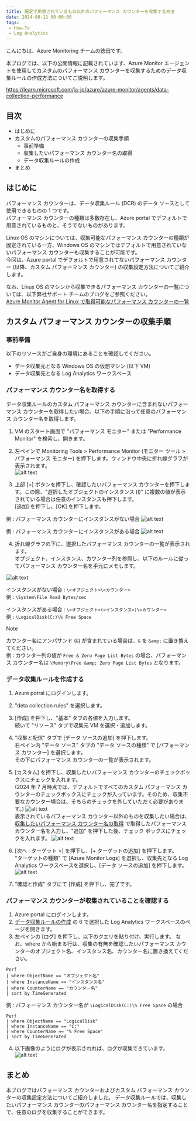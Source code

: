 ```yaml
---
title: 既定で用意されているもの以外のパフォーマンス カウンターを収集する方法
date: 2024-08-12 00:00:00
tags:
 - How-To
 - Log Analytics
---
```


こんにちは、Azure Monitoring チームの徳田です。

本ブログでは、以下の公開情報に記載されています、Azure Monitor エージェントを使用してカスタムのパフォーマンス カウンターを収集するためのデータ収集ルールの作成方法についてご説明します。

https://learn.microsoft.com/ja-jp/azure/azure-monitor/agents/data-collection-performance
<!-- more -->

## 目次
- はじめに
- カスタムのパフォーマンス カウンターの収集手順
  - 事前準備
  - 収集したいパフォーマンス カウンター名の取得
  - データ収集ルールの作成
- まとめ

## はじめに
パフォーマンス カウンターは、データ収集ルール (DCR) のデータ ソースとして使用できるものの 1 つです。  
パフォーマンス カウンターの種類は多数存在し、Azure portal でデフォルトで用意されているものと、そうでないものがあります。  

Linux OS のマシンについては、収集可能なパフォーマンス カウンターの種類が固定されている一方、Windows OS のマシンではデフォルトで用意されていないパフォーマンス カウンターも収集することが可能です。  
今回は、Azure portal でデフォルトで用意されてないパフォーマンス カウンター (以降、カスタム パフォーマンス カウンター) の収集設定方法についてご紹介します。  

なお、Linux OS のマシンから収集できるパフォーマンス カウンターの一覧については、以下弊社サポート チームのブログをご参照ください。  
[Azure Monitor Agent for Linux で取得可能なパフォーマンス カウンターの一覧](https://jpazmon-integ.github.io/blog/LogAnalytics/AMALinux_Perf/)


## カスタム パフォーマンス カウンターの収集手順
### 事前準備
以下のリソースがご自身の環境にあることを確認してください。
* データ収集元となる Windows OS の仮想マシン (以下 VM)
* データ収集先となる Log Analytics ワークスペース

### パフォーマンス カウンター名を取得する
データ収集ルールのカスタム パフォーマンス カウンターに含まれないパフォーマンス カウンターを取得したい場合、以下の手順に沿って任意のパフォーマンス カウンター名を取得します。  

1. VM のスタート画面で "パフォーマンス モニター" または "Performance Monitor" を検索し、開きます。

2. 左ペインで Monitoring Tools > Performance Monitor (モニター ツール > パフォーマンス モニター) を押下します。ウィンドウ中央に折れ線グラフが表示されます。  
![alt text](./HowToCollectCustomPerfCounter/performancemonitor-screen1.png)

3. 上部 [+] ボタンを押下し、確認したいパフォーマンス カウンターを押下します。この際、"選択したオブジェクトのインスタンス (I)" に複数の値が表示されている場合は任意のインスタンスも押下します。  
[追加] を押下し、[OK] を押下します。  

例 : パフォーマンス カウンターにインスタンスがない場合
![alt text](./HowToCollectCustomPerfCounter/performancemonitor-screen2.png)  

例 : パフォーマンス カウンターにインスタンスがある場合
![alt text](./HowToCollectCustomPerfCounter/performancemonitor-screen3.png)


4. 折れ線グラフの下に、選択したパフォーマンス カウンターの一覧が表示されます。  
オブジェクト、インスタンス、カウンター列を参照し、以下のルールに従ってパフォーマンス カウンター名を手元にメモします。  

![alt text](./HowToCollectCustomPerfCounter/performancemonitor-screen4.png)

インスタンスがない場合 : `\<オブジェクト>\<カウンター>`  
    例 : `\System\File Read Bytes/sec`  
    
インスタンスがある場合 : `\<オブジェクト>(<インスタンス>)\<カウンター>`  
    例 : `\LogicalDisk(C:)\% Free Space`

> [!NOTE]  
> カウンター名にアンパサンド (`&`) が含まれている場合は、`&` を `&amp;` に置き換えてください。  
> 例 : カウンター列の値が `Free & Zero Page List Bytes` の場合、パフォーマンス カウンター名は `\Memory\Free &amp; Zero Page List Bytes` となります。

### データ収集ルールを作成する
1. Azure potral にログインします。
2. "deta collection rules" を選択します。
3. [作成] を押下し、"基本" タブの各値を入力します。  
    続いて "リソース" タブで収集元 VM を選択・追加します。
4. "収集と配信" タブで [データ ソースの追加] を押下します。  
    右ペイン内 "データ ソース" タブの "データ ソースの種類" で [パフォーマンス カウンター] を選択します。  
    その下にパフォーマンス カウンターの一覧が表示されます。
5. [カスタム] を押下し、収集したいパフォーマンス カウンターのチェックボックスにチェックを入れます。   
    (2024 年 7 月時点では、デフォルトですべてのカスタム パフォーマンス カウンターのチェックボックスにチェックが入っています。そのため、収集不要なカウンター場合は、そちらのチェックを外していただく必要があります。) 
    ![alt text](./HowToCollectCustomPerfCounter/dcr-addcustomperf.png)  
    表示されているパフォーマンス カウンター以外のものを収集したい場合は、[収集したいパフォーマンス カウンター名の取得](#収集したいパフォーマンス-カウンター名の取得) で取得したパフォーマンス カウンター名を入力し、"追加" を押下した後、チェック ボックスにチェックを入れます。
    ![alt text](./HowToCollectCustomPerfCounter/dcr-addcustomperf2.png)

6. [次へ : ターゲット >] を押下し、[+ ターゲットの追加] を押下します。  
    "ターゲットの種類" で [Azure Monitor Logs] を選択し、収集先となる Log Analytics ワークスペースを選択し、[データ ソースの追加] を押下します。  
    ![alt text](./HowToCollectCustomPerfCounter/dcr-addtargets.png)

7. "確認と作成" タブにて [作成] を押下し、完了です。

### パフォーマンス カウンターが収集されていることを確認する
1. Azure portal にログインします。
2. [データ収集ルールの作成](#データ収集ルールの作成) の 6 で選択した Log Analytics ワークスペースのページを開きます。
3. 左ペインの [ログ] を押下し、以下のクエリを貼り付け、実行します。
    なお、where から始まる行は、収集の有無を確認したいパフォーマンス カウンターのオブジェクト名、インスタンス名、カウンター名に置き換えてください。
```
Perf
| where ObjectName == "オブジェクト名"
| where InstanceName == "インスタンス名"
| where CounterName == "カウンター名"
| sort by TimeGenerated
```
例 : パフォーマンス カウンター名が `\LogicalDisk(C:)\% Free Space` の場合
```
Perf
| where ObjectName == "LogicalDisk"
| where InstanceName == "C:"
| where CounterName == "% Free Space"
| sort by TimeGenerated
```
4. 以下画像のようにログが表示されれば、ログが収集できています。
![alt text](./HowToCollectCustomPerfCounter/law-checklog.png)

## まとめ
本ブログではパフォーマンス カウンターおよびカスタム パフォーマンス カウンターの収集設定方法についてご紹介しました。
データ収集ルールでは、収集したいパフォーマンス カウンターのパフォーマンス カウンター名を指定することで、任意のログを収集することができます。